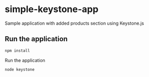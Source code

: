 # simple-keystone-app
Sample application with added products section using Keystone.js


## Run the application

```bash
npm install
```

Run the application
```bash
node keystone
```
